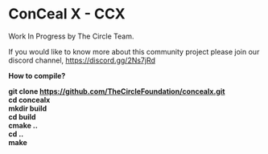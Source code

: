 
# ConCeal X - CCX

Work In Progress by The Circle Team.

If you would like to know more about this community project please join our discord channel,
https://discord.gg/2Ns7jRd

<b>How to compile?<b>

git clone https://github.com/TheCircleFoundation/concealx.git <br>
cd concealx <br>
mkdir build <br>
cd build <br>
cmake .. <br>
cd .. <br>
make <br>
